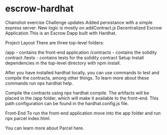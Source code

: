 # escrow-hardhat
Chainshot exercise
Challenge updates
Added persistance with a simple express server. New logic is mostly on addContract.js
Decentralized Escrow Application
This is an Escrow Dapp built with Hardhat.

Project Layout
There are three top-level folders:

/app - contains the front-end application
/contracts - contains the solidity contract
/tests - contains tests for the solidity contract
Setup
Install dependencies in the top-level directory with npm install.

After you have installed hardhat locally, you can use commands to test and compile the contracts, among other things. To learn more about these commands run npx hardhat help.

Compile the contracts using npx hardhat compile. The artifacts will be placed in the /app folder, which will make it available to the front-end. This path configuration can be found in the hardhat.config.js file.

Front-End
To run the front-end application move into the app folder and run npx parcel index.html.

You can learn more about Parcel here.

